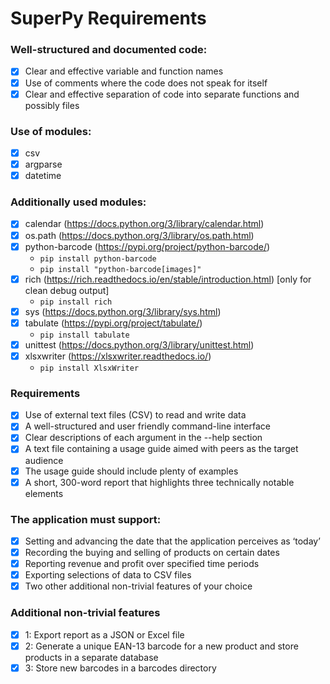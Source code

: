 # SuperPy Requirements

### Well-structured and documented code:

-   [x] Clear and effective variable and function names
-   [x] Use of comments where the code does not speak for itself
-   [x] Clear and effective separation of code into separate functions and possibly files

### Use of modules:

-   [x] csv
-   [x] argparse
-   [x] datetime

### Additionally used modules:

-   [x] calendar (https://docs.python.org/3/library/calendar.html)
-   [x] os.path (https://docs.python.org/3/library/os.path.html)
-   [x] python-barcode (https://pypi.org/project/python-barcode/)
    -   `pip install python-barcode`
    -   `pip install "python-barcode[images]"`
-   [x] rich (https://rich.readthedocs.io/en/stable/introduction.html) [only for clean debug output]
    -   `pip install rich`
-   [x] sys (https://docs.python.org/3/library/sys.html)
-   [x] tabulate (https://pypi.org/project/tabulate/)
    -   `pip install tabulate`
-   [x] unittest (https://docs.python.org/3/library/unittest.html)
-   [x] xlsxwriter (https://xlsxwriter.readthedocs.io/)
    -   `pip install XlsxWriter`

### Requirements

-   [x] Use of external text files (CSV) to read and write data
-   [x] A well-structured and user friendly command-line interface
-   [x] Clear descriptions of each argument in the --help section
-   [x] A text file containing a usage guide aimed with peers as the target audience
-   [x] The usage guide should include plenty of examples
-   [x] A short, 300-word report that highlights three technically notable elements

### The application must support:

-   [x] Setting and advancing the date that the application perceives as ‘today’
-   [x] Recording the buying and selling of products on certain dates
-   [x] Reporting revenue and profit over specified time periods
-   [x] Exporting selections of data to CSV files
-   [x] Two other additional non-trivial features of your choice

### Additional non-trivial features

-   [x] 1: Export report as a JSON or Excel file
-   [x] 2: Generate a unique EAN-13 barcode for a new product and store products in a separate database
-   [x] 3: Store new barcodes in a barcodes directory
